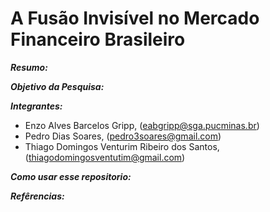 # A Fusão Invisível no Mercado Financeiro Brasileiro


_**Resumo:**_

_**Objetivo da Pesquisa:**_

_**Integrantes:**_
* Enzo Alves Barcelos Gripp, (eabgripp@sga.pucminas.br)
* Pedro Dias Soares, (pedro3soares@gmail.com)
* Thiago Domingos Venturim Ribeiro dos Santos, (thiagodomingosventutim@gmail.com)


_**Como usar esse repositorio:**_



_**Refêrencias:**_
